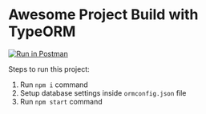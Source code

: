 # Awesome Project Build with TypeORM
[![Run in Postman](https://run.pstmn.io/button.svg)](https://app.getpostman.com/run-collection/3ce78bbcd83082801f57)

Steps to run this project:

1. Run `npm i` command
2. Setup database settings inside `ormconfig.json` file
3. Run `npm start` command
